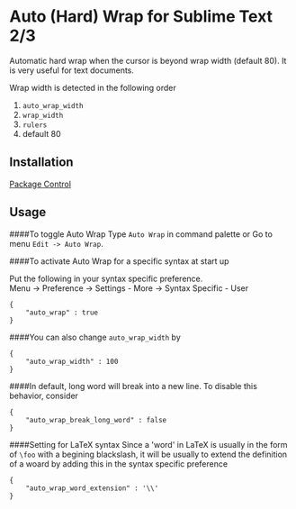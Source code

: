 Auto (Hard) Wrap for Sublime Text 2/3
====================
Automatic hard wrap when the cursor is beyond wrap width (default 80).  It is very useful for text documents.

Wrap width is detected in the following order

1. `auto_wrap_width`
2. `wrap_width`
3. `rulers`
4. default 80

Installation
------------
[Package Control](http://wbond.net/sublime_packages/package_control)


Usage
------------
####To toggle Auto Wrap
Type `Auto Wrap` in command palette or Go to menu `Edit -> Auto Wrap`.


####To activate Auto Wrap for a specific syntax at start up

Put the following in your syntax specific preference.<br>
Menu -> Preference -> Settings - More -> Syntax Specific - User

    {
        "auto_wrap" : true
    }

####You can also change `auto_wrap_width` by

    {
        "auto_wrap_width" : 100
    }

####In default, long word will break into a new line.
To disable this behavior, consider

    {
        "auto_wrap_break_long_word" : false
    }

####Setting for LaTeX syntax
Since a 'word' in LaTeX is usually in the form of `\foo` with a begining blackslash, it 
will be usually to extend the definition of a woard by adding this in the syntax specific preference

    {
        "auto_wrap_word_extension" : '\\'
    }